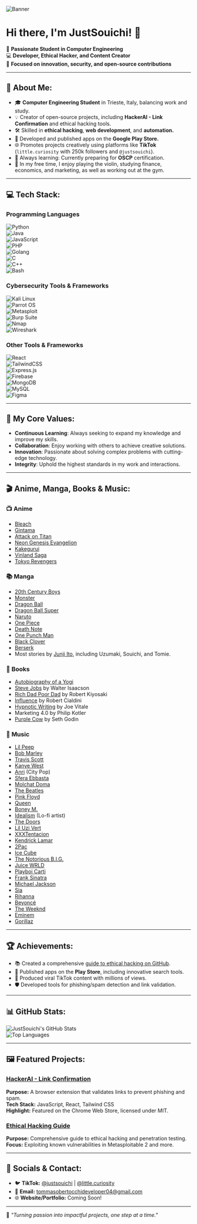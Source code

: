 ![Banner](https://i.pinimg.com/originals/48/06/28/4806281eb51778bda242a5bb90284a97.jpg)

# Hi there, I'm JustSouichi! 👋

🚀 **Passionate Student in Computer Engineering**  
💻 **Developer, Ethical Hacker, and Content Creator**  
🎯 **Focused on innovation, security, and open-source contributions**

---

## 🌟 About Me:

- 🎓 **Computer Engineering Student** in Trieste, Italy, balancing work and study.
- 💡 Creator of open-source projects, including **HackerAI - Link Confirmation** and ethical hacking tools.
- 🛠️ Skilled in **ethical hacking**, **web development**, and **automation.**
- 📱 Developed and published apps on the **Google Play Store.**
- 🌐 Promotes projects creatively using platforms like **TikTok** (`little.curiosity` with 250k followers and `@justsouichi`).
- 🧠 Always learning: Currently preparing for **OSCP** certification.
- 🎻 In my free time, I enjoy playing the violin, studying finance, economics, and marketing, as well as working out at the gym.

---

## 💻 Tech Stack:

### **Programming Languages**
![Python](https://img.shields.io/badge/python-%2314354C.svg?style=for-the-badge&logo=python&logoColor=white)  
![Java](https://img.shields.io/badge/java-%23ED8B00.svg?style=for-the-badge&logo=openjdk&logoColor=white)  
![JavaScript](https://img.shields.io/badge/javascript-%23323330.svg?style=for-the-badge&logo=javascript&logoColor=%23F7DF1E)  
![PHP](https://img.shields.io/badge/php-%23777BB4.svg?style=for-the-badge&logo=php&logoColor=white)  
![Golang](https://img.shields.io/badge/go-%2300ADD8.svg?style=for-the-badge&logo=go&logoColor=white)  
![C](https://img.shields.io/badge/c-%2300599C.svg?style=for-the-badge&logo=c&logoColor=white)  
![C++](https://img.shields.io/badge/c%2B%2B-%2300599C.svg?style=for-the-badge&logo=c%2B%2B&logoColor=white)  
![Bash](https://img.shields.io/badge/bash-%23121011.svg?style=for-the-badge&logo=gnu-bash&logoColor=white)

### **Cybersecurity Tools & Frameworks**
![Kali Linux](https://img.shields.io/badge/Kali%20Linux-%23557C94.svg?style=for-the-badge&logo=kalilinux&logoColor=white)  
![Parrot OS](https://img.shields.io/badge/parrot%20os-%231D9A73.svg?style=for-the-badge&logo=linux&logoColor=white)  
![Metasploit](https://img.shields.io/badge/Metasploit-%23007ACC.svg?style=for-the-badge&logo=metasploit&logoColor=white)  
![Burp Suite](https://img.shields.io/badge/Burp%20Suite-%23FF6F00.svg?style=for-the-badge&logo=burpsuite&logoColor=white)  
![Nmap](https://img.shields.io/badge/Nmap-%2300ADD8.svg?style=for-the-badge&logo=nmap&logoColor=white)  
![Wireshark](https://img.shields.io/badge/wireshark-%23167A93.svg?style=for-the-badge&logo=wireshark&logoColor=white)

### **Other Tools & Frameworks**
![React](https://img.shields.io/badge/react-%2320232a.svg?style=for-the-badge&logo=react&logoColor=%2361DAFB)  
![TailwindCSS](https://img.shields.io/badge/tailwindcss-%2338B2AC.svg?style=for-the-badge&logo=tailwind-css&logoColor=white)  
![Express.js](https://img.shields.io/badge/express.js-%23404d59.svg?style=for-the-badge&logo=express&logoColor=%2361DAFB)  
![Firebase](https://img.shields.io/badge/Firebase-FFCA28?style=for-the-badge&logo=firebase&logoColor=white)  
![MongoDB](https://img.shields.io/badge/mongodb-%234ea94b.svg?style=for-the-badge&logo=mongodb&logoColor=white)  
![MySQL](https://img.shields.io/badge/mysql-%2300f.svg?style=for-the-badge&logo=mysql&logoColor=white)  
![Figma](https://img.shields.io/badge/figma-%23F24E1E.svg?style=for-the-badge&logo=figma&logoColor=white)

---

## 🌟 My Core Values:

- **Continuous Learning**: Always seeking to expand my knowledge and improve my skills.
- **Collaboration**: Enjoy working with others to achieve creative solutions.
- **Innovation**: Passionate about solving complex problems with cutting-edge technology.
- **Integrity**: Uphold the highest standards in my work and interactions.

---

## 🎬 Anime, Manga, Books & Music:

### 📺 **Anime**
- [Bleach](https://en.wikipedia.org/wiki/Bleach_(TV_series))
- [Gintama](https://en.wikipedia.org/wiki/Gintama)
- [Attack on Titan](https://en.wikipedia.org/wiki/Attack_on_Titan)
- [Neon Genesis Evangelion](https://en.wikipedia.org/wiki/Neon_Genesis_Evangelion)
- [Kakegurui](https://en.wikipedia.org/wiki/Kakegurui)
- [Vinland Saga](https://en.wikipedia.org/wiki/Vinland_Saga_(TV_series))
- [Tokyo Revengers](https://en.wikipedia.org/wiki/Tokyo_Revengers)

### 📚 **Manga**
- [20th Century Boys](https://en.wikipedia.org/wiki/20th_Century_Boys)
- [Monster](https://en.wikipedia.org/wiki/Monster_(manga))
- [Dragon Ball](https://en.wikipedia.org/wiki/Dragon_Ball)
- [Dragon Ball Super](https://en.wikipedia.org/wiki/Dragon_Ball_Super)
- [Naruto](https://en.wikipedia.org/wiki/Naruto)
- [One Piece](https://en.wikipedia.org/wiki/One_Piece)
- [Death Note](https://en.wikipedia.org/wiki/Death_Note)
- [One Punch Man](https://en.wikipedia.org/wiki/One-Punch_Man)
- [Black Clover](https://en.wikipedia.org/wiki/Black_Clover)
- [Berserk](https://en.wikipedia.org/wiki/Berserk_(manga))
- Most stories by [Junji Ito](https://en.wikipedia.org/wiki/Junji_Ito), including Uzumaki, Souichi, and Tomie.

### 📖 **Books**
- [Autobiography of a Yogi](https://en.wikipedia.org/wiki/Autobiography_of_a_Yogi)
- [Steve Jobs](https://en.wikipedia.org/wiki/Steve_Jobs_(book)) by Walter Isaacson
- [Rich Dad Poor Dad](https://en.wikipedia.org/wiki/Rich_Dad_Poor_Dad) by Robert Kiyosaki
- [Influence](https://en.wikipedia.org/wiki/Influence:_The_Psychology_of_Persuasion) by Robert Cialdini
- [Hypnotic Writing](https://www.goodreads.com/book/show/128926.Hypnotic_Writing) by Joe Vitale
- Marketing 4.0 by Philip Kotler
- [Purple Cow](https://en.wikipedia.org/wiki/Purple_Cow) by Seth Godin

### 🎵 **Music**
- [Lil Peep](https://en.wikipedia.org/wiki/Lil_Peep)
- [Bob Marley](https://en.wikipedia.org/wiki/Bob_Marley)
- [Travis Scott](https://en.wikipedia.org/wiki/Travis_Scott)
- [Kanye West](https://en.wikipedia.org/wiki/Kanye_West)
- [Anri](https://en.wikipedia.org/wiki/Anri_(singer)) (City Pop)
- [Sfera Ebbasta](https://en.wikipedia.org/wiki/Sfera_Ebbasta)
- [Molchat Doma](https://en.wikipedia.org/wiki/Molchat_Doma)
- [The Beatles](https://en.wikipedia.org/wiki/The_Beatles)
- [Pink Floyd](https://en.wikipedia.org/wiki/Pink_Floyd)
- [Queen](https://en.wikipedia.org/wiki/Queen_(band))
- [Boney M.](https://en.wikipedia.org/wiki/Boney_M.)
- [Idealism](https://genius.com/artists/Idealism) (Lo-fi artist)
- [The Doors](https://en.wikipedia.org/wiki/The_Doors)
- [Lil Uzi Vert](https://en.wikipedia.org/wiki/Lil_Uzi_Vert)
- [XXXTentacion](https://en.wikipedia.org/wiki/XXXTentacion)
- [Kendrick Lamar](https://en.wikipedia.org/wiki/Kendrick_Lamar)
- [2Pac](https://en.wikipedia.org/wiki/Tupac_Shakur)
- [Ice Cube](https://en.wikipedia.org/wiki/Ice_Cube)
- [The Notorious B.I.G.](https://en.wikipedia.org/wiki/The_Notorious_B.I.G.)
- [Juice WRLD](https://en.wikipedia.org/wiki/Juice_WRLD)
- [Playboi Carti](https://en.wikipedia.org/wiki/Playboi_Carti)
- [Frank Sinatra](https://en.wikipedia.org/wiki/Frank_Sinatra)
- [Michael Jackson](https://en.wikipedia.org/wiki/Michael_Jackson)
- [Sia](https://en.wikipedia.org/wiki/Sia_(musician))
- [Rihanna](https://en.wikipedia.org/wiki/Rihanna)
- [Beyoncé](https://en.wikipedia.org/wiki/Beyonc%C3%A9)
- [The Weeknd](https://en.wikipedia.org/wiki/The_Weeknd)
- [Eminem](https://en.wikipedia.org/wiki/Eminem)
- [Gorillaz](https://en.wikipedia.org/wiki/Gorillaz)

---

## 🏆 Achievements:

- 📚 Created a comprehensive [guide to ethical hacking on GitHub](https://github.com/JustSouichi/ethical-hacking-guida-completa).
- 🌟 Published apps on the **Play Store**, including innovative search tools.
- 🎥 Produced viral TikTok content with millions of views.
- 🛡️ Developed tools for phishing/spam detection and link validation.

---

## 📊 GitHub Stats:

![JustSouichi's GitHub Stats](https://github-readme-stats.vercel.app/api?username=JustSouichi&show_icons=true&theme=radical)  
![Top Languages](https://github-readme-stats.vercel.app/api/top-langs/?username=JustSouichi&layout=compact&theme=radical)

---

## 🖼️ Featured Projects:

### [HackerAI - Link Confirmation](https://github.com/JustSouichi/HackerAI)
**Purpose:** A browser extension that validates links to prevent phishing and spam.  
**Tech Stack:** JavaScript, React, Tailwind CSS  
**Highlight:** Featured on the Chrome Web Store, licensed under MIT.

### [Ethical Hacking Guide](https://github.com/JustSouichi/ethical-hacking-guida-completa)
**Purpose:** Comprehensive guide to ethical hacking and penetration testing.  
**Focus:** Exploiting known vulnerabilities in Metasploitable 2 and more.

---

## 🌌 Socials & Contact:

- 🐦 **TikTok:** [@justsouichi](https://www.tiktok.com/@justsouichi) | [@little.curiosity](https://www.tiktok.com/@little.curiosity)  
- 📧 **Email:** tommasobertocchideveloper04@gmail.com  
- 🌐 **Website/Portfolio:** Coming Soon!

---

🌟 _"Turning passion into impactful projects, one step at a time."_
